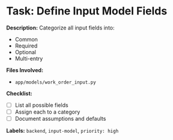 # Task: Define Input Model Fields

**Description:**
Categorize all input fields into:

- Common
- Required
- Optional
- Multi-entry

**Files Involved:**

- `app/models/work_order_input.py`

**Checklist:**

- [ ] List all possible fields
- [ ] Assign each to a category
- [ ] Document assumptions and defaults

**Labels:** `backend`, `input-model`, `priority: high`
